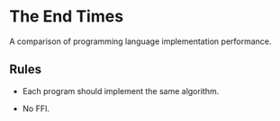 # The End Times

A comparison of programming language implementation performance.

## Rules

* Each program should implement the same algorithm.

* No FFI.

